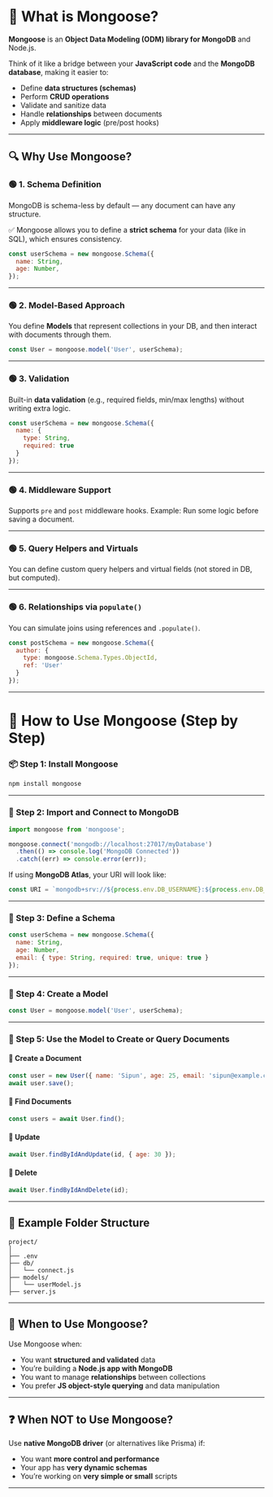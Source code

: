 
# 🧠 What is Mongoose?

**Mongoose** is an **Object Data Modeling (ODM) library for MongoDB** and Node.js.

Think of it like a bridge between your **JavaScript code** and the **MongoDB database**, making it easier to:

* Define **data structures (schemas)**
* Perform **CRUD operations**
* Validate and sanitize data
* Handle **relationships** between documents
* Apply **middleware logic** (pre/post hooks)

---

## 🔍 Why Use Mongoose?

### 🟢 1. **Schema Definition**

MongoDB is schema-less by default — any document can have any structure.

✅ Mongoose allows you to define a **strict schema** for your data (like in SQL), which ensures consistency.

```js
const userSchema = new mongoose.Schema({
  name: String,
  age: Number,
});
```

---

### 🟢 2. **Model-Based Approach**

You define **Models** that represent collections in your DB, and then interact with documents through them.

```js
const User = mongoose.model('User', userSchema);
```

---

### 🟢 3. **Validation**

Built-in **data validation** (e.g., required fields, min/max lengths) without writing extra logic.

```js
const userSchema = new mongoose.Schema({
  name: {
    type: String,
    required: true
  }
});
```

---

### 🟢 4. **Middleware Support**

Supports `pre` and `post` middleware hooks. Example: Run some logic before saving a document.

---

### 🟢 5. **Query Helpers and Virtuals**

You can define custom query helpers and virtual fields (not stored in DB, but computed).

---

### 🟢 6. **Relationships via `populate()`**

You can simulate joins using references and `.populate()`.

```js
const postSchema = new mongoose.Schema({
  author: {
    type: mongoose.Schema.Types.ObjectId,
    ref: 'User'
  }
});
```

---

# 🚀 How to Use Mongoose (Step by Step)

### 📦 Step 1: Install Mongoose

```bash
npm install mongoose
```

---

### 📂 Step 2: Import and Connect to MongoDB

```js
import mongoose from 'mongoose';

mongoose.connect('mongodb://localhost:27017/myDatabase')
  .then(() => console.log('MongoDB Connected'))
  .catch((err) => console.error(err));
```

If using **MongoDB Atlas**, your URI will look like:

```js
const URI = `mongodb+srv://${process.env.DB_USERNAME}:${process.env.DB_PASSWORD}@cluster0.mongodb.net/${process.env.DB_NAME}`;
```

---

### 🧱 Step 3: Define a Schema

```js
const userSchema = new mongoose.Schema({
  name: String,
  age: Number,
  email: { type: String, required: true, unique: true }
});
```

---

### 🧪 Step 4: Create a Model

```js
const User = mongoose.model('User', userSchema);
```

---

### 🧾 Step 5: Use the Model to Create or Query Documents

#### 🔹 Create a Document

```js
const user = new User({ name: 'Sipun', age: 25, email: 'sipun@example.com' });
await user.save();
```

#### 🔹 Find Documents

```js
const users = await User.find();
```

#### 🔹 Update

```js
await User.findByIdAndUpdate(id, { age: 30 });
```

#### 🔹 Delete

```js
await User.findByIdAndDelete(id);
```

---

## 🧰 Example Folder Structure

```
project/
│
├── .env
├── db/
│   └── connect.js
├── models/
│   └── userModel.js
├── server.js
```

---

## 📌 When to Use Mongoose?

Use Mongoose when:

* You want **structured and validated** data
* You’re building a **Node.js app with MongoDB**
* You want to manage **relationships** between collections
* You prefer **JS object-style querying** and data manipulation

---

## ❓ When NOT to Use Mongoose?

Use **native MongoDB driver** (or alternatives like Prisma) if:

* You want **more control and performance**
* Your app has **very dynamic schemas**
* You’re working on **very simple or small** scripts

---